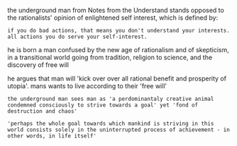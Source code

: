 the underground man from Notes from the Understand stands opposed to the rationalists' opinion of enlightened self interest, which is defined by:

	if you do bad actions, that means you don't understand your interests. all actions you do serve your self-interest.

he is born a man confused by the new age of rationalism and of skepticism, in a transitional world going from tradition, religion to science, and the discovery of free will

he argues that man will 'kick over over all rational benefit and prosperity of utopia'. mans wants to live according to their 'free will' 

	the underground man sees man as 'a perdominantaly creative animal condemned consciously to strive towards a goal' yet 'fond of destruction and chaos'

	'perhaps the whole goal towards which mankind is striving in this world consists solely in the uninterrupted process of achievement - in other words, in life itself'
